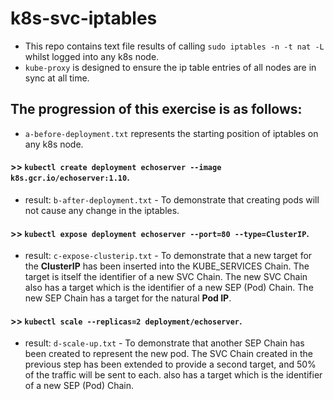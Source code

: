 # k8s-svc-iptables

- This repo contains text file results of calling `sudo iptables -n -t nat -L` whilst logged into any k8s node.
- `kube-proxy` is designed to ensure the ip table entries of all nodes are in sync at all time.

## The progression of this exercise is as follows:
- `a-before-deployment.txt` represents the starting position of iptables on any k8s node.
#### >> `kubectl create deployment echoserver --image k8s.gcr.io/echoserver:1.10`.
- result: `b-after-deployment.txt` - To demonstrate that creating pods will not cause any change in the iptables.
#### >> `kubectl expose deployment echoserver --port=80 --type=ClusterIP`.
- result: `c-expose-clusterip.txt` - To demonstrate that a new target for the **ClusterIP** has been inserted into the KUBE_SERVICES Chain. The target is itself the identifier of a new SVC Chain. The new SVC Chain also has a target which is the identifier of a new SEP (Pod) Chain. The new SEP Chain has a target for the natural **Pod IP**.
#### >> `kubectl scale --replicas=2 deployment/echoserver`.
- result: `d-scale-up.txt` - To demonstrate that another SEP Chain has been created to represent the new pod. The SVC Chain created in the previous step has been extended to provide a second target, and 50% of the traffic will be sent to each.
also has a target which is the identifier of a new SEP (Pod) Chain. 
